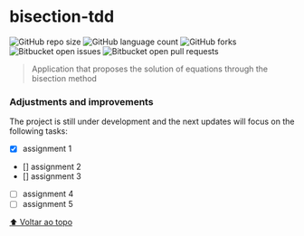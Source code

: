 # bisection-tdd

![GitHub repo size](https://img.shields.io/github/repo-size/iuricode/README-template?style=for-the-badge)
![GitHub language count](https://img.shields.io/github/languages/count/iuricode/README-template?style=for-the-badge)
![GitHub forks](https://img.shields.io/github/forks/iuricode/README-template?style=for-the-badge)
![Bitbucket open issues](https://img.shields.io/bitbucket/issues/iuricode/README-template?style=for-the-badge)
![Bitbucket open pull requests](https://img.shields.io/bitbucket/pr-raw/iuricode/README-template?style=for-the-badge)

> Application that proposes the solution of equations through the bisection method

### Adjustments and improvements

The project is still under development and the next updates will focus on the following tasks:

- [x] assignment 1
- [] assignment 2
- [] assignment 3
- [ ] assignment 4
- [ ] assignment 5

[⬆ Voltar ao topo](#nome-do-projeto)<br>
